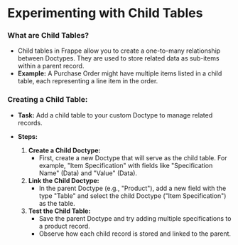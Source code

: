 # Experimenting with Child Tables

### What are Child Tables?

 - Child tables in Frappe allow you to create a one-to-many relationship between Doctypes. They are used to store related data as sub-items within a parent record.
- **Example:** A Purchase Order might have multiple items listed in a child table, each representing a line item in the order.

### Creating a Child Table:

-   **Task:** Add a child table to your custom Doctype to manage related records.

-   **Steps:**

    1.  **Create a Child Doctype:**
        -   First, create a new Doctype that will serve as the child table. For example, "Item Specification" with fields like "Specification Name" (Data) and "Value" (Data).
    2.  **Link the Child Doctype:**
        -   In the parent Doctype (e.g., "Product"), add a new field with the type "Table" and select the child Doctype ("Item Specification") as the table.
    3.  **Test the Child Table:**
        -   Save the parent Doctype and try adding multiple specifications to a product record.
        -   Observe how each child record is stored and linked to the parent.

<!--stackedit_data:
eyJoaXN0b3J5IjpbOTAxNTk3OTk2LDg4NDIzOTAwMl19
-->